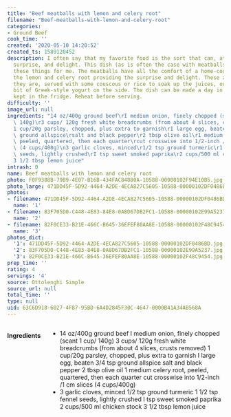 ```yaml
---
title: "Beef meatballs with lemon and celery root"
filename: "Beef-meatballs-with-lemon-and-celery-root"
categories:
- Ground Beef
cook_time: ''
created: '2020-05-10 14:20:52'
created_ts: 1589120452
description: I often say that my favorite food is the sort that can, at once, comfort,
  surprise, and delight. This dish (as is often the case with meatballs) does all
  these things for me. The meatballs have all the comfort of a home-cooked meal, with
  the lemon and celery root providing the surprise and delight. These are lovely as
  they are, served with some couscous or rice to soak up the juices, or with a little
  bit of Greek-style yogurt on the side. The dish can be made a day in advance and
  kept in the fridge. Reheat before serving.
difficulty: ''
image_url: null
ingredients: "14 oz/400g ground beef\rI medium onion, finely chopped (scant 1 cup/\
  \ 140g)\r3 cups/ 120g fresh white breadcrumbs (from about 4 slices, crusts removed)\r\
  1 cup/20g parsley, chopped, plus extra to garnish\rI large egg, beaten\r3/4 tsp\
  \ ground allspice\rsalt and black pepper\r2 tbsp olive oil\r1 medium celery root,\
  \ peeled, quartered, then each quarter\rcut crosswise into 1/2-inch /1 cm slices\
  \ (4 cups/400g)\n3 garlic cloves, minced\r1/2 tsp ground turmeric\r1 1/2 tsp fennel\
  \ seeds, lightly crushed\rI tsp sweet smoked paprika\r2 cups/500 ml chicken\rstock\r\
  3 1/2 tbsp lemon juice"
intrash: 0
name: Beef meatballs with lemon and celery root
photo: F0F9388B-79B9-4E07-B16B-434FAC84880A-10588-00000102F94E10B5.jpg
photo_large: 471DD45F-5D92-4464-A2DE-4ECA827C5605-10588-00000102DF0486BD.jpg
photos:
- filename: 471DD45F-5D92-4464-A2DE-4ECA827C5605-10588-00000102DF0486BD.jpg
  name: '1'
- filename: 83F705D0-C448-4E83-84E8-0A8D67DB2FC1-10588-00000102E99A5237.jpg
  name: '2'
- filename: 82F0CE33-B21E-466C-B645-36EFEF80AA8E-10588-00000102F48C9454.jpg
  name: '3'
photos_dict:
  '1': 471DD45F-5D92-4464-A2DE-4ECA827C5605-10588-00000102DF0486BD.jpg
  '2': 83F705D0-C448-4E83-84E8-0A8D67DB2FC1-10588-00000102E99A5237.jpg
  '3': 82F0CE33-B21E-466C-B645-36EFEF80AA8E-10588-00000102F48C9454.jpg
prep_time: ''
rating: 4
servings: '4'
source: Ottolenghi Simple
source_url: null
total_time: ''
type: null
uid: 63C6D918-6027-4F87-95BD-6A4D2845F30C-4647-0000B41A34AB568A
---
```

<div class="large-8 medium-7 columns" id="writeup">	</div><!-- #writeup -->
</div><!-- #row-one -->
<div class="row" id="row-two">	<div class="medium-4 small-5 columns"><h4 id="ingredients">Ingredients</h4><div class="box box-ingredients content"><ul>
<li>14 oz/400g ground beef
I medium onion, finely chopped (scant 1 cup/ 140g)
3 cups/ 120g fresh white breadcrumbs (from about 4 slices, crusts removed)
1 cup/20g parsley, chopped, plus extra to garnish
I large egg, beaten
3/4 tsp ground allspice
salt and black pepper
2 tbsp olive oil
1 medium celery root, peeled, quartered, then each quarter
cut crosswise into 1/2-inch /1 cm slices (4 cups/400g)</li>
<li>3 garlic cloves, minced
1/2 tsp ground turmeric
1 1/2 tsp fennel seeds, lightly crushed
I tsp sweet smoked paprika
2 cups/500 ml chicken
stock
3 1/2 tbsp lemon juice</li>
</ul>
</div>	</div>	<div class="medium-6 small-7 columns">	</div>